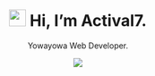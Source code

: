 <div align="center">
<h1>
<img src="https://media.giphy.com/media/hvRJCLFzcasrR4ia7z/giphy.gif" width="30px"/>
Hi, I’m Actival7.
</h1>
<p>Yowayowa Web Developer.</p>
  <picture>
  <source
    srcset="https://github-readme-stats.vercel.app/api?username=Actival7&show_icons=true&theme=dark"
    media="(prefers-color-scheme: dark)"
  />
  <source
    srcset="https://github-readme-stats.vercel.app/api?username=Actival7&show_icons=true"
    media="(prefers-color-scheme: light), (prefers-color-scheme: no-preference)"
  />
  <img src="https://github-readme-stats.vercel.app/api?username=Actival7&show_icons=true" />
</picture>
</div>
